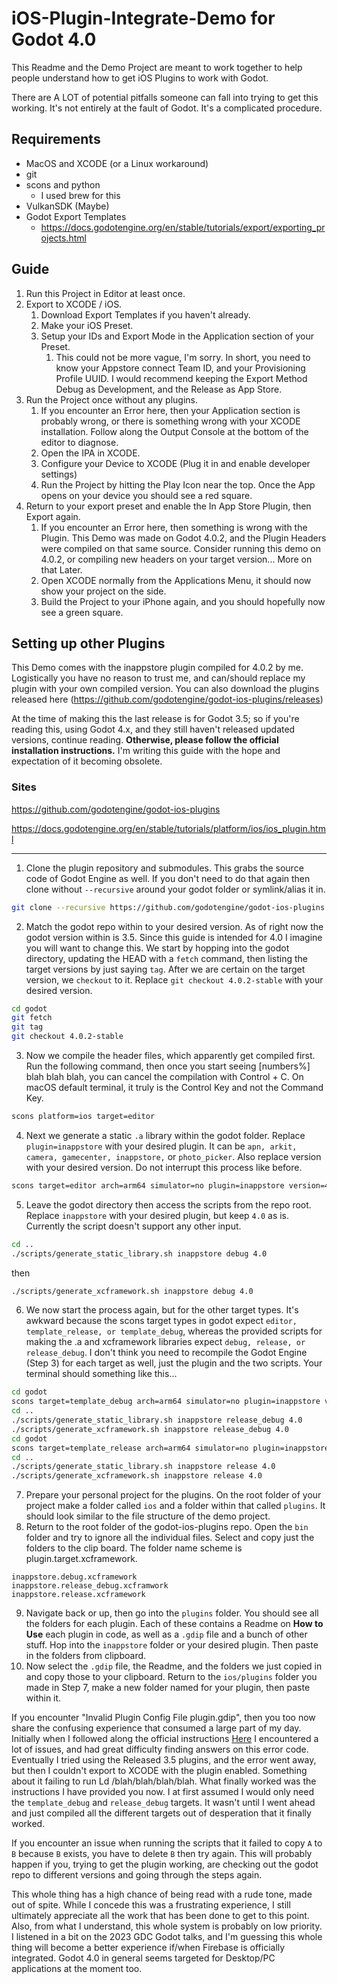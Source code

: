 # iOS-Plugin-Integrate-Demo for Godot 4.0 #

This Readme and the Demo Project are meant to work together to help people understand how to get iOS Plugins to work with Godot.

There are A LOT of potential pitfalls someone can fall into trying to get this working. It's not entirely at the fault of Godot. It's a complicated procedure.

## Requirements ##

* MacOS and XCODE (or a Linux workaround)
* git
* scons and python
	* I used brew for this
* VulkanSDK (Maybe)
* Godot Export Templates
	* https://docs.godotengine.org/en/stable/tutorials/export/exporting_projects.html

## Guide ##

1. Run this Project in Editor at least once.
2. Export to XCODE / iOS.
	1. Download Export Templates if you haven't already.
	2. Make your iOS Preset.
	3. Setup your IDs and Export Mode in the Application section of your Preset.
		1. This could not be more vague, I'm sorry. In short, you need to know your Appstore connect Team ID, and your Provisioning Profile UUID. I would recommend keeping the Export Method Debug as Development, and the Release as App Store.
3. Run the Project once without any plugins.
	1. If you encounter an Error here, then your Application section is probably wrong, or there is something wrong with your XCODE installation. Follow along the Output Console at the bottom of the editor to diagnose.
	2. Open the IPA in XCODE.
	3. Configure your Device to XCODE (Plug it in and enable developer settings)
	4. Run the Project by hitting the Play Icon near the top. Once the App opens on your device you should see a red square.
4. Return to your export preset and enable the In App Store Plugin, then Export again.
	1. If you encounter an Error here, then something is wrong with the Plugin. This Demo was made on Godot 4.0.2, and the Plugin Headers were compiled on that same source. Consider running this demo on 4.0.2, or compiling new headers on your target version... More on that Later.
	2. Open XCODE normally from the Applications Menu, it should now show your project on the side.
	3. Build the Project to your iPhone again, and you should hopefully now see a green square.

## Setting up other Plugins ##

This Demo comes with the inappstore plugin compiled for 4.0.2 by me. Logistically you have no reason to trust me, and can/should replace my plugin with your own compiled version. You can also download the plugins released here (https://github.com/godotengine/godot-ios-plugins/releases)

At the time of making this the last release is for Godot 3.5; so if you're reading this, using Godot 4.x, and they still haven't released updated versions, continue reading. __Otherwise, please follow the official installation instructions.__ I'm writing this guide with the hope and expectation of it becoming obsolete.

### Sites ###

https://github.com/godotengine/godot-ios-plugins

https://docs.godotengine.org/en/stable/tutorials/platform/ios/ios_plugin.html

- - - -

1. Clone the plugin repository and submodules. This grabs the source code of Godot Engine as well. If you don't need to do that again then clone without `--recursive` around your godot folder or symlink/alias it in.

```bash
git clone --recursive https://github.com/godotengine/godot-ios-plugins.git
```

2. Match the godot repo within to your desired version. As of right now the godot version within is 3.5. Since this guide is intended for 4.0 I imagine you will want to change this. We start by hopping into the godot directory, updating the HEAD with a `fetch` command, then listing the target versions by just saying `tag`. After we are certain on the target version, we `checkout` to it. Replace `git checkout 4.0.2-stable` with your desired version. 

```bash
cd godot
git fetch
git tag
git checkout 4.0.2-stable
```

3. Now we compile the header files, which apparently get compiled first. Run the following command, then once you start seeing [numbers%] blah blah blah, you can cancel the compilation with Control + C. On macOS default terminal, it truly is the Control Key and not the Command Key.

```bash
scons platform=ios target=editor
```

4. Next we generate a static `.a` library within the godot folder. Replace `plugin=inappstore` with your desired plugin. It can be `apn, arkit, camera, gamecenter, inappstore,` or `photo_picker`. Also replace version with your desired version. Do not interrupt this process like before.

```bash
scons target=editor arch=arm64 simulator=no plugin=inappstore version=4.0.2
```

5. Leave the godot directory then access the scripts from the repo root. Replace `inappstore` with your desired plugin, but keep `4.0` as is. Currently the script doesn't support any other input.

```bash
cd ..
./scripts/generate_static_library.sh inappstore debug 4.0
```

then

```bash
./scripts/generate_xcframework.sh inappstore debug 4.0
```

6. We now start the process again, but for the other target types. It's awkward because the scons target types in godot expect `editor, template_release, or template_debug`, whereas the provided scripts for making the .a and xcframework libraries expect `debug, release, or release_debug`. I don't think you need to recompile the Godot Engine (Step 3) for each target as well, just the plugin and the two scripts. Your terminal should something like this...

```bash
cd godot
scons target=template_debug arch=arm64 simulator=no plugin=inappstore version=4.0.2
cd ..
./scripts/generate_static_library.sh inappstore release_debug 4.0
./scripts/generate_xcframework.sh inappstore release_debug 4.0
cd godot
scons target=template_release arch=arm64 simulator=no plugin=inappstore version=4.0.2
cd ..
./scripts/generate_static_library.sh inappstore release 4.0
./scripts/generate_xcframework.sh inappstore release 4.0
```

7. Prepare your personal project for the plugins. On the root folder of your project make a folder called `ios` and a folder within that called `plugins`. It should look similar to the file structure of the demo project.
8. Return to the root folder of the godot-ios-plugins repo. Open the `bin` folder and try to ignore all the individual files. Select and copy just the folders to the clip board. The folder name scheme is plugin.target.xcframework.

```
inappstore.debug.xcframework
inappstore.release_debug.xcframwork
inappstore.release.xcframework
```

9. Navigate back or up, then go into the `plugins` folder. You should see all the folders for each plugin. Each of these contains a Readme on __How to Use__ each plugin in code, as well as a `.gdip` file and a bunch of other stuff. Hop into the `inappstore` folder or your desired plugin. Then paste in the folders from clipboard.
10. Now select the `.gdip` file, the Readme, and the folders we just copied in and copy those to your clipboard. Return to the `ios/plugins` folder you made in Step 7, make a new folder named for your plugin, then paste within it.

If you encounter "Invalid Plugin Config File plugin.gdip", then you too now share the confusing experience that consumed a large part of my day. Initially when I followed along the official instructions [Here](https://github.com/godotengine/godot-ios-plugins#instructions) I encountered a lot of issues, and had great difficulty finding answers on this error code. Eventually I tried using the Released 3.5 plugins, and the error went away, but then I couldn't export to XCODE with the plugin enabled. Something about it failing to run Ld /blah/blah/blah/blah. What finally worked was the instructions I have provided you now. I at first assumed I would only need the `template_debug` and `release_debug` targets. It wasn't until I went ahead and just compiled all the different targets out of desperation that it finally worked. 

If you encounter an issue when running the scripts that it failed to copy `A` to `B` because `B` exists, you have to delete `B` then try again. This will probably happen if you, trying to get the plugin working, are checking out the godot repo to different versions and going through the steps again.

This whole thing has a high chance of being read with a rude tone, made out of spite. While I concede this was a frustrating experience, I still ultimately appreciate all the work that has been done to get to this point. Also, from what I understand, this whole system is probably on low priority. I listened in a bit on the 2023 GDC Godot talks, and I'm guessing this whole thing will become a better experience if/when Firebase is officially integrated. Godot 4.0 in general seems targeted for Desktop/PC applications at the moment too.
